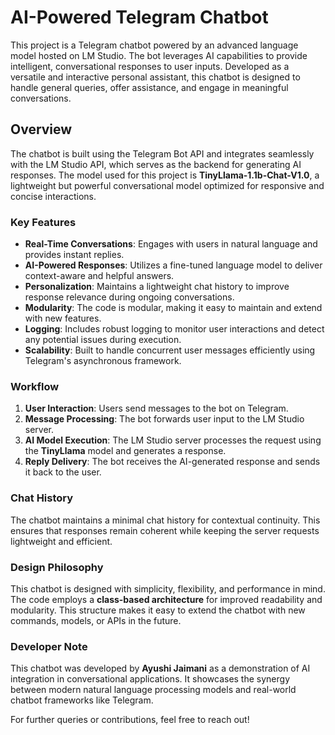 # AI-Powered Telegram Chatbot

This project is a Telegram chatbot powered by an advanced language model hosted on LM Studio. The bot leverages AI capabilities to provide intelligent, conversational responses to user inputs. Developed as a versatile and interactive personal assistant, this chatbot is designed to handle general queries, offer assistance, and engage in meaningful conversations.

## Overview

The chatbot is built using the Telegram Bot API and integrates seamlessly with the LM Studio API, which serves as the backend for generating AI responses. The model used for this project is **TinyLlama-1.1b-Chat-V1.0**, a lightweight but powerful conversational model optimized for responsive and concise interactions.

### Key Features

- **Real-Time Conversations**: Engages with users in natural language and provides instant replies.
- **AI-Powered Responses**: Utilizes a fine-tuned language model to deliver context-aware and helpful answers.
- **Personalization**: Maintains a lightweight chat history to improve response relevance during ongoing conversations.
- **Modularity**: The code is modular, making it easy to maintain and extend with new features.
- **Logging**: Includes robust logging to monitor user interactions and detect any potential issues during execution.
- **Scalability**: Built to handle concurrent user messages efficiently using Telegram's asynchronous framework.

### Workflow

1. **User Interaction**: Users send messages to the bot on Telegram.
2. **Message Processing**: The bot forwards user input to the LM Studio server.
3. **AI Model Execution**: The LM Studio server processes the request using the **TinyLlama** model and generates a response.
4. **Reply Delivery**: The bot receives the AI-generated response and sends it back to the user.

### Chat History

The chatbot maintains a minimal chat history for contextual continuity. This ensures that responses remain coherent while keeping the server requests lightweight and efficient.

### Design Philosophy

This chatbot is designed with simplicity, flexibility, and performance in mind. The code employs a **class-based architecture** for improved readability and modularity. This structure makes it easy to extend the chatbot with new commands, models, or APIs in the future.

### Developer Note

This chatbot was developed by **Ayushi Jaimani** as a demonstration of AI integration in conversational applications. It showcases the synergy between modern natural language processing models and real-world chatbot frameworks like Telegram.

For further queries or contributions, feel free to reach out!
